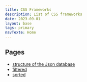 ```yaml
---
title: CSS Frameworks
description: List of CSS frameworks
date: 2023-09-01
layout: base
tags: primary
navTexte: Home
---
```


## Pages
- [structure of the Json database](/structure)
- [filtered](/filters)
- [sorted](/sort)